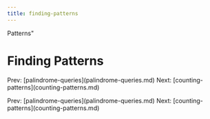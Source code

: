 ```yaml
---
title: finding-patterns
---
```


Patterns\"

# Finding Patterns

Prev:
\[palindrome-queries](palindrome-queries.md)
Next: \[counting-patterns](counting-patterns.md)

Prev:
\[palindrome-queries](palindrome-queries.md)
Next: \[counting-patterns](counting-patterns.md)
